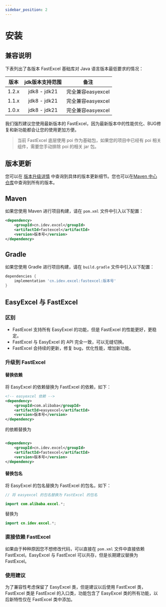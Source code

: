 ```yaml
---
sidebar_position: 2
---
```

# 安装

## 兼容说明
下表列出了各版本 FastExcel 基础库对 Java 语言版本最低要求的情况：

| 版本    |  jdk版本支持范围   | 备注            |
|-------|:------------:|---------------|
| 1.2.x | jdk8 - jdk21 | 完全兼容easyexcel |
| 1.1.x | jdk8 - jdk21 | 完全兼容easyexcel |
| 1.0.x | jdk8 - jdk21 | 完全兼容easyexcel |

我们强烈建议您使用最新版本的 FastExcel，因为最新版本中的性能优化、BUG修复和新功能都会让您的使用更加方便。

> 当前 FastExcel 底层使用 poi 作为基础包，如果您的项目中已经有 poi 相关组件，需要您手动排除 poi 的相关 jar 包。

## 版本更新

您可以在 [版本升级详情](https://github.com/fast-excel/fastexcel/blob/main/CHANGELOG.md) 中查询到具体的版本更新细节。您也可以在[Maven 中心仓库](https://mvnrepository.com/artifact/cn.idev.excel/fastexcel)中查询到所有的版本。

## Maven

如果您使用 Maven 进行项目构建，请在 `pom.xml` 文件中引入以下配置：

```xml
<dependency>
    <groupId>cn.idev.excel</groupId>
    <artifactId>fastexcel</artifactId>
    <version>版本号</version>
</dependency>
```

## Gradle

如果您使用 Gradle 进行项目构建，请在 `build.gradle` 文件中引入以下配置：

```gradle
dependencies {
    implementation 'cn.idev.excel:fastexcel:版本号'
}
```

## EasyExcel 与 FastExcel

### 区别

- FastExcel 支持所有 EasyExcel 的功能，但是 FastExcel 的性能更好，更稳定。
- FastExcel 与 EasyExcel 的 API 完全一致，可以无缝切换。
- FastExcel 会持续的更新，修复 bug，优化性能，增加新功能。

### 升级到 FastExcel

#### 替换依赖

将 EasyExcel 的依赖替换为 FastExcel 的依赖，如下：

```xml
<!-- easyexcel 依赖 -->
<dependency>
    <groupId>com.alibaba</groupId>
    <artifactId>easyexcel</artifactId>
    <version>版本号</version>
</dependency>
```

的依赖替换为

```xml

<dependency>
    <groupId>cn.idev.excel</groupId>
    <artifactId>fastexcel</artifactId>
    <version>版本号</version>
</dependency>
```

#### 替换包名

将 EasyExcel 的包名替换为 FastExcel 的包名，如下：

```java
// 将 easyexcel 的包名替换为 FastExcel 的包名

import com.alibaba.excel.*;
```

替换为

```java
import cn.idev.excel.*;
```

### 直接依赖 FastExcel

如果由于种种原因您不想修改代码，可以直接在 `pom.xml` 文件中直接依赖 FastExcel。EasyExcel 与 FastExcel 可以共存，但是长期建议替换为 FastExcel。

### 使用建议

为了兼容性考虑保留了 EasyExcel 类，但是建议以后使用 FastExcel 类，FastExcel 类是 FastExcel 的入口类，功能包含了 EasyExcel 类的所有功能，以后新特性仅在 FastExcel 类中添加。


